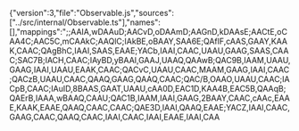 {"version":3,"file":"Observable.js","sources":["../src/internal/Observable.ts"],"names":[],"mappings":";;AAIA,wDAAuD;AACvD,oDAAmD;AAGnD,kDAAsE;AACtE,oCAA4C;AAC5C,mCAAkC;AAQlC;IAkBE,oBAAY,SAA6E;QAflF,cAAS,GAAY,KAAK,CAAC;QAgBhC,IAAI,SAAS,EAAE;YACb,IAAI,CAAC,UAAU,GAAG,SAAS,CAAC;SAC7B;IACH,CAAC;IAyBD,yBAAI,GAAJ,UAAQ,QAAwB;QAC9B,IAAM,UAAU,GAAG,IAAI,UAAU,EAAK,CAAC;QACvC,UAAU,CAAC,MAAM,GAAG,IAAI,CAAC;QACzB,UAAU,CAAC,QAAQ,GAAG,QAAQ,CAAC;QAC/B,OAAO,UAAU,CAAC;IACpB,CAAC;IAuID,8BAAS,GAAT,UAAU,cAA0D,EAC1D,KAA4B,EAC5B,QAAqB;QAErB,IAAA,wBAAQ,CAAU;QAC1B,IAAM,IAAI,GAAG,2BAAY,CAAC,cAAc,EAAE,KAAK,EAAE,QAAQ,CAAC,CAAC;QAE3D,IAAI,QAAQ,EAAE;YACZ,IAAI,CAAC,GAAG,CAAC,QAAQ,CAAC,IAAI,CAAC,IAAI,EAAE,IAAI,CAA